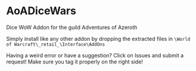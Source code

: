 # AoADiceWars
Dice WoW Addon for the guild Adventures of Azeroth

Simply install like any other addon by dropping the extracted files in `\World of Warcraft\_retail_\Interface\AddOns`

Having a weird error or have a suggestion? Click on Issues and submit a request! Make sure you tag it properly on the right side!

